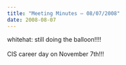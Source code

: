 ```yaml
---
title: "Meeting Minutes – 08/07/2008"
date: 2008-08-07
---
```

whitehat: still doing the balloon!!!!<br />
<br />
CIS career day on November 7th!!!<br />
<br />
